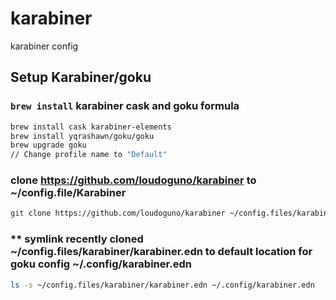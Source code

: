 # karabiner
karabiner config

## Setup Karabiner/goku

### `brew install` karabiner cask and goku formula
```sh
brew install cask karabiner-elements
brew install yqrashawn/goku/goku
brew upgrade goku
// Change profile name to "Default"
```

### clone https://github.com/loudoguno/karabiner to ~/config.file/Karabiner

```sh
git clone https://github.com/loudoguno/karabiner ~/config.files/karabiner
```

### ** symlink recently cloned ~/config.files/karabiner/karabiner.edn to default location for goku config ~/.config/karabiner.edn

```sh
ls -s ~/config.files/karabiner/karabiner.edn ~/.config/karabiner.edn
```

